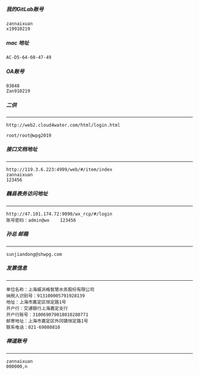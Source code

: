 ##### 我的GitLab账号

```
zannaixuan
x19910219
```

##### mac 地址

```
AC-D5-64-60-47-49
```

##### OA账号

```
03848
Zan910219
```

##### 二供

---

```
http://web2.cloud4water.com/html/login.html

root/root@wpg2019
```

##### 接口文档地址

---

```
http://119.3.6.223:4999/web/#/item/index
zannaixuan
123456
```

##### 魏县表务访问地址

---

```
http://47.101.174.72:9090/wx_rcp/#/login
账号密码：admin@wx    123456
```

##### 孙总 邮箱

---

```
sunjiandong@shwpg.com
```

##### 发票信息

---

```
单位名称：上海威派格智慧水务股份有限公司
纳税人识别号：913100005791928139
地址：上海市嘉定区恒定路1号
开户行：交通银行上海嘉定支行
开户行账号：310069079018010280771
邮寄地址：上海市嘉定区外冈镇恒定路1号
联系电话：021-69080810
```

##### 禅道账号

---

```
zannaixuan
000000,n
```



